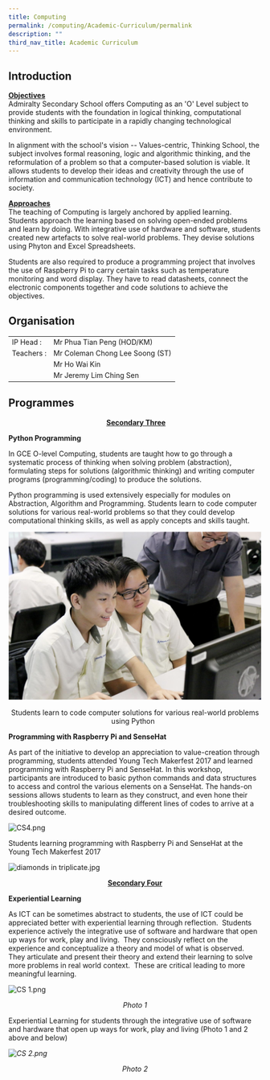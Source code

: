 ```yaml
---
title: Computing
permalink: /computing/Academic-Curriculum/permalink
description: ""
third_nav_title: Academic Curriculum
---
```

Introduction
------------

<div id="_ptod_27731" class="ive_editable ive_ptod ive_content" style=""><p><span style="background-color: transparent;"><b><u>Objectives<br></u></b></span><span style="background-color: transparent;">Admiralty Secondary School offers Computing as an 'O' Level subject to provide students with the foundation in logical thinking, computational thinking and skills to participate in a rapidly changing technological environment.</span></p><p><span style="background-color: transparent;">In alignment with the school's vision -- Values-centric, Thinking School, the subject involves formal reasoning, logic and algorithmic thinking, and the reformulation of a problem so that a computer-based solution is viable. It allows students to develop their ideas and creativity through the use of information and communication technology (ICT) and hence contribute to society.</span></p><p><span style="background-color: transparent;"><b><u>Approaches<br></u></b>The teaching of Computing is largely anchored by applied learning. Students approach the learning based on solving open-ended problems and learn by doing. With integrative use of hardware and software, students created new artefacts to solve real-world problems. They devise solutions using Phyton and Excel Spreadsheets.</span><br></p><p>Students are also required to produce a programming project that involves the use of Raspberry Pi to carry certain tasks such as temperature monitoring and word display. They have to read datasheets, connect the electronic components together and code solutions to achieve the objectives.</p></div>

Organisation
------------
|  |  |
|---|---|
| IP Head         : | Mr Phua Tian Peng (HOD/KM) |
| Teachers       : | Mr Coleman Chong Lee Soong (ST) |
|  | Mr Ho Wai Kin |
|  | Mr Jeremy Lim Ching Sen |


Programmes
----------

<p style="text-align: center;" class="">&nbsp;<span style="background-color: transparent;"><u style="font-weight: bold;">Secondary Three</u><br></span></p>

**Python Programming**  
  
In GCE O-level Computing, students are taught how to go through a systematic process of thinking when solving problem (abstraction), formulating steps for solutions (algorithmic thinking) and writing computer programs (programming/coding) to produce the solutions.  
  
Python programming is used extensively especially for modules on Abstraction, Algorithm and Programming. Students learn to code computer solutions for various real-world problems so that they could develop computational thinking skills, as well as apply concepts and skills taught.

![](/images/comp1.png)

<p style="text-align: center;">Students learn to code computer solutions for various real-world problems using Python  </p>

**Programming with Raspberry Pi and SenseHat**

  

As part of the initiative to develop an appreciation to value-creation through programming, students attended Young Tech Makerfest 2017 and learned programming with Raspberry Pi and SenseHat. In this workshop, participants are introduced to basic python commands and data structures to access and control the various elements on a SenseHat. The hands-on sessions allows students to learn as they construct, and even hone their troubleshooting skills to manipulating different lines of codes to arrive at a desired outcome.

![CS4.png](https://admiraltysec.moe.edu.sg/qql/slot/u752/Academic%20Curriculum%20&%20Applied%20Learning%20P/Academic%20Curriculum/Computer%20Studies/CS4.png)

Students learning programming with Raspberry Pi and SenseHat at the Young Tech Makerfest 2017  

![diamonds in triplicate.jpg](https://admiraltysec.moe.edu.sg/qql/slot/u752/diamonds%20in%20triplicate.jpg)

<p style="text-align: center;"><strong style="background-color: transparent;"><u>Secondary Four</u></strong></p>

**Experiential Learning**

As ICT can be sometimes abstract to students, the use of ICT could be appreciated better with experiential learning through reflection.  Students experience actively the integrative use of software and hardware that open up ways for work, play and living.  They consciously reflect on the experience and conceptualize a theory and model of what is observed.  They articulate and present their theory and extend their learning to solve more problems in real world context.  These are critical leading to more meaningful learning.

![CS 1.png](https://admiraltysec.moe.edu.sg/qql/slot/u752/Academic%20Curriculum%20&%20Applied%20Learning%20P/Academic%20Curriculum/Computer%20Studies/CS%201.png)
<div style="text-align: center;"><em style="background-color: initial;">Photo 1</em></div>



Experiential Learning for students through the integrative use of software and hardware that open up ways for work, play and living (Photo 1 and 2 above and below)

_![CS 2.png](https://admiraltysec.moe.edu.sg/qql/slot/u752/Academic%20Curriculum%20&%20Applied%20Learning%20P/Academic%20Curriculum/Computer%20Studies/CS%202.png)_
<div style="text-align: center;"><em style="background-color: transparent;">Photo 2</em></div>
